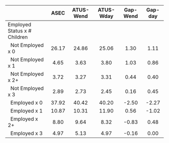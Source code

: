 
|                      |         ASEC |    ATUS-Wend |    ATUS-Wday |     Gap-Wend |      Gap-day |
| -------------------- | :----------: | :----------: | :----------: | :----------: | :----------: |
| Employed Status x # Children |              |              |              |              |              |
| &nbsp;&nbsp;Not Employed x 0 |        26.17 |        24.86 |        25.06 |         1.30 |         1.11 |
| &nbsp;&nbsp;Not Employed x 1 |         4.65 |         3.63 |         3.80 |         1.03 |         0.86 |
| &nbsp;&nbsp;Not Employed x 2+ |         3.72 |         3.27 |         3.31 |         0.44 |         0.40 |
| &nbsp;&nbsp;Not Employed x 3 |         2.89 |         2.73 |         2.45 |         0.16 |         0.45 |
| &nbsp;&nbsp;Employed x 0 |        37.92 |        40.42 |        40.20 |        -2.50 |        -2.27 |
| &nbsp;&nbsp;Employed x 1 |        10.87 |        10.31 |        11.90 |         0.56 |        -1.02 |
| &nbsp;&nbsp;Employed x 2+ |         8.80 |         9.64 |         8.32 |        -0.83 |         0.48 |
| &nbsp;&nbsp;Employed x 3 |         4.97 |         5.13 |         4.97 |        -0.16 |         0.00 |

